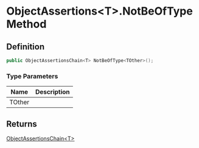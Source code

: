 # ObjectAssertions&lt;T&gt;.NotBeOfType Method
## Definition

```c#
public ObjectAssertionsChain<T> NotBeOfType<TOther>();
```

### Type Parameters

| Name | Description |
| ---- | ----------- |
| TOther |  |

## Returns

[ObjectAssertionsChain&lt;T&gt;](MrKWatkins.Assertions.Assertions.ObjectAssertionsChain-1.md)
